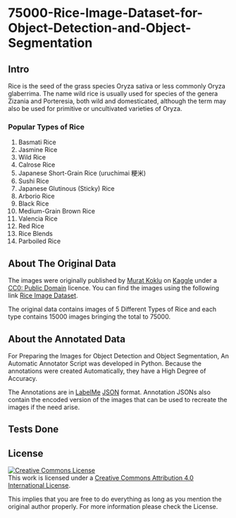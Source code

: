 # 75000-Rice-Image-Dataset-for-Object-Detection-and-Object-Segmentation

## Intro
Rice is the seed of the grass species Oryza sativa or less commonly Oryza glaberrima. The name wild rice is usually used for species of the genera Zizania and Porteresia, both wild and domesticated, although the term may also be used for primitive or uncultivated varieties of Oryza.

### Popular Types of Rice
1. Basmati Rice
2. Jasmine Rice
3. Wild Rice
4. Calrose Rice
5. Japanese Short-Grain Rice (uruchimai 粳米)
6. Sushi Rice
7. Japanese Glutinous (Sticky) Rice
8. Arborio Rice 
9. Black Rice
10. Medium-Grain Brown Rice
11. Valencia Rice
12. Red Rice
13. Rice Blends
14. Parboiled Rice

## About The Original Data
The images were originally published by [Murat Koklu](https://www.kaggle.com/muratkokludataset) on [Kaggle](https://www.kaggle.com/) under a [CC0: Public Domain](https://creativecommons.org/publicdomain/zero/1.0/) licence. You can find the images using the following link [Rice Image Dataset](https://www.kaggle.com/datasets/muratkokludataset/rice-image-dataset).

The original data contains images of 5 Different Types of Rice and each type contains 15000 images bringing the total to 75000. 

## About the Annotated Data
For Preparing the Images for Object Detection and Object Segmentation, An Automatic Annotator Script was developed in Python. Because the annotations were created Automatically, they have a High Degree of Accuracy.

The Annotations are in [LabelMe](https://github.com/wkentaro/labelme) [JSON](https://www.json.org/json-en.html) format. Annotation JSONs also contain the encoded version of the images that can be used to recreate the images if the need arise. 

## Tests Done


## License
<a rel="license" href="http://creativecommons.org/licenses/by/4.0/"><img alt="Creative Commons License" style="border-width:0" src="https://i.creativecommons.org/l/by/4.0/88x31.png" /></a><br />This work is licensed under a <a rel="license" href="http://creativecommons.org/licenses/by/4.0/">Creative Commons Attribution 4.0 International License</a>.

This implies that you are free to do everything as long as you mention the original author properly. For more information please check the License. 



